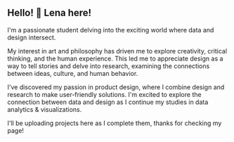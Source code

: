 

## Hello! 👋 Lena here!
I'm a passionate student delving into the exciting world where data and design intersect.

My interest in art and philosophy has driven me to explore creativity, critical thinking, and the human experience. This led me to appreciate design as a way to tell stories and delve into research, examining the connections between ideas, culture, and human behavior.

I've discovered my passion in product design, where I combine design and research to make user-friendly solutions. I'm excited to explore the connection between data and design as I continue my studies in data analytics & visualizations.

I'll be uploading projects here as I complete them, thanks for checking my page!



